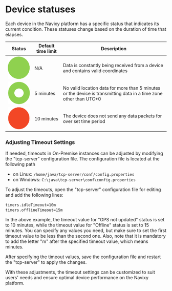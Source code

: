 # Device statuses

Each device in the Navixy platform has a specific status that indicates its current condition. These statuses change based on the duration of time that elapses.

| **Status**                                                                                               | **Default time limit** | **Description**                                                                                                   |
| -------------------------------------------------------------------------------------------------------- | ---------------------- | ----------------------------------------------------------------------------------------------------------------- |
| ![browser\_lrla4GLmVP.png](../../on-premise/on-premise/configuration/attachments/browser_lrla4GLmVP.png) | N/A                    | Data is constantly being received from a device and contains valid coordinates                                    |
| ![browser\_qJjb9CyZAT.png](../../on-premise/on-premise/configuration/attachments/browser_qJjb9CyZAT.png) | 5 minutes              | No valid location data for more than 5 minutes or the device is transmitting data in a time zone other than UTC+0 |
| ![browser\_CHEecmH3nB.png](../../on-premise/on-premise/configuration/attachments/browser_CHEecmH3nB.png) | 10 minutes             | The device does not send any data packets for over set time period                                                |

### Adjusting Timeout Settings

If needed, timeouts in On-Premise instances can be adjusted by modifying the "tcp-server" configuration file. The configuration file is located at the following path

* on Linux: `/home/java/tcp-server/conf/config.properties`
* on Windows: `C:\java\tcp-server\conf\config.properties`

To adjust the timeouts, open the "tcp-server" configuration file for editing and add the following lines:

```
timers.idleTimeout=10m
timers.offlineTimeout=15m
```

In the above example, the timeout value for "GPS not updated" status is set to 10 minutes, while the timeout value for "Offline" status is set to 15 minutes. You can specify any values you need, but make sure to set the first timeout value to be less than the second one. Also, note that it is mandatory to add the letter "m" after the specified timeout value, which means minutes.

After specifying the timeout values, save the configuration file and restart the "tcp-server" to apply the changes.

With these adjustments, the timeout settings can be customized to suit users' needs and ensure optimal device performance on the Navixy platform.
